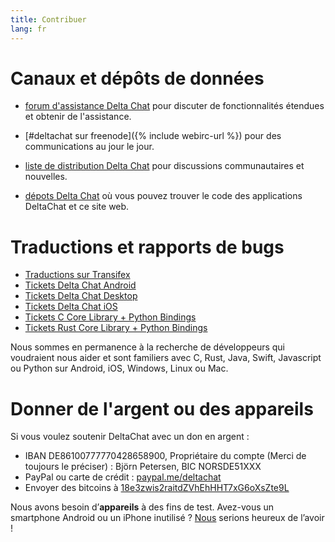 ```yaml
---
title: Contribuer
lang: fr
---
```




<!-- GENERATED FILE -- DO NOT EDIT -->



# Canaux et dépôts de données

- [forum d'assistance Delta Chat](https://support.delta.chat) pour discuter de fonctionnalités étendues et obtenir de l'assistance.

- [#deltachat sur freenode]({% include webirc-url %}) pour des communications au jour le jour.

- [liste de distribution Delta Chat](https://lists.codespeak.net/postorius/lists/delta.codespeak.net/) pour discussions communautaires et nouvelles.

- [dépots Delta Chat](https://github.com/deltachat/) où vous pouvez trouver le code des applications DeltaChat et ce site web.

# Traductions et rapports de bugs 

- [Traductions sur Transifex](https://www.transifex.com/delta-chat/public/)
- [Tickets Delta Chat Android](https://github.com/deltachat/deltachat-android/issues)
- [Tickets Delta Chat Desktop](https://github.com/deltachat/deltachat-desktop/issues)
- [Tickets Delta Chat iOS](https://github.com/deltachat/deltachat-ios/issues)
- [Tickets C Core Library + Python Bindings](https://github.com/deltachat/deltachat-core/issues)
- [Tickets Rust Core Library + Python Bindings](https://github.com/deltachat/deltachat-core-rust/issues)

Nous sommes en permanence à la recherche de développeurs qui voudraient nous aider et sont familiers avec C, Rust, Java, Swift, Javascript ou Python sur Android, iOS, Windows, Linux ou Mac.


# Donner de l'argent ou des appareils

Si vous voulez soutenir DeltaChat avec un don en argent :

- IBAN DE86100777770428658900, Propriétaire du compte (Merci de toujours le préciser) : Björn Petersen, BIC NORSDE51XXX
- PayPal ou carte de crédit : [paypal.me/deltachat](https://paypal.me/deltachat/20)
- Envoyer des bitcoins à [18e3zwis2raitdZVhEhHHT7xG6oXsZte9L](bitcoin:18e3zwis2raitdZVhEhHHT7xG6oXsZte9L)

Nous avons besoin d’**appareils** à des fins de test. Avez-vous un smartphone Android ou un iPhone inutilisé ?
[Nous](../fr/imprint) serions heureux de l’avoir !
